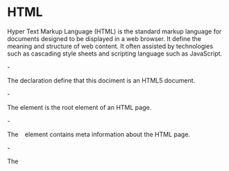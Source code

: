 # HTML
Hyper Text Markup Language (HTML) is the standard markup language for documents designed to be displayed in a web browser. It define the meaning and structure of web content. It often assisted by technologies such as cascading style sheets and scripting language such as JavaScript.

<!DOCTYPE html>
<html>
<body>
-<p> The <code><!DOCTYPE html></code> declaration define that this dociment is an HTML5 document.</p>
- <p>The <code><html></code> element is the root element of an HTML page.</p>
- <p>The <code><head> </code> element contains meta information about the HTML page.</p>
- <p>The <code><title></code> element specifies s title for the HTML page (which is shown in the browser's title bar or in the page's tab)</p>
- <p>The <code><body></code> element defines the document's body and is a container for all the visible containts, such as headings, paragraphs, image, hyperlinks, tables, list, etc.</p>
- <p>The <code><h1></code> element defines a large heading.</p>
- <p>The <code><p> </code>element defines a paragraph. <p>
</body>
</html>